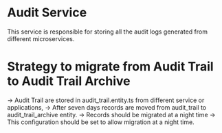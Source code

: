 
# Audit Service
This service is responsible for storing all the audit logs generated from different microservices.



# Strategy to migrate from Audit Trail to Audit Trail Archive

-> Audit Trail are stored in audit_trail.entity.ts from different service or applications,
-> After seven days records are moved from audit_trail to audit_trail_archive entity.
-> Records should be migrated at a night time
-> This configuration should be set to allow migration at a night time.
